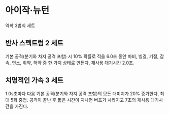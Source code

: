 # 아이작·뉴턴

역학 3법칙 세트

## 반사 스펙트럼 2 세트

기본 공격(분기와 차지 공격 포함) 시 10% 확률로 적을 6.0초 동안 마비, 빙결, 기절, 감속, 연소, 취약, 허약 중 한 가지 상태로 만든다, 재사용 대기시간 2.0초.

## 치명적인 가속 3 세트

1.0s초마다 다음 기본 공격(분기와 차지 공격 포함)의 모든 대미지가 20% 증가한다, 최대 5회 중첩. 공격이 끝난 후 짧은 시간이 지나면 버프가 사라지고 7초의 재사용 대기시간을 가진다.
